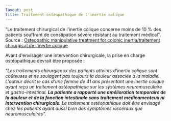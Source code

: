 ```yaml
---
layout: post
title: Traitement ostéopathique de l'inertie colique
---
```


"Le traitement chirurgical de l'inertie colique concerne moins de 10 % des patients souffrant de constipation sévère résistant au traitement médical".
Source : [Osteopathic manipulative treatment for colonic inertia/traitement chirurgical de l'inertie colique](http://www.ncbi.nlm.nih.gov/pubmed/23485982).

Avant d'envisager une intervention chirurgicale,  la prise en charge ostéopathique devrait être proposée :

_"Les traitements chirurgicaux des patients atteints d'inertie colique sont coûteuses et ne soulagent pas toujours la douleur associée à la maladie.
L'auteur décrit le cas d'une femme de 41 ans présentant une inertie colique ayant reçu un traitement ostéopathique sur les systèmes neuromusculaire et gastro-intestinal.
**La patiente a rapporté une amélioration temporaire de la douleur et de la fonction intestinale sans traitement médicamenteux ni intervention chirurgicale**.
Le traitement ostéopathique doit être envisagé chez les patients ayant aussi bien des symptômes viscéraux que neuromusculaires"._
